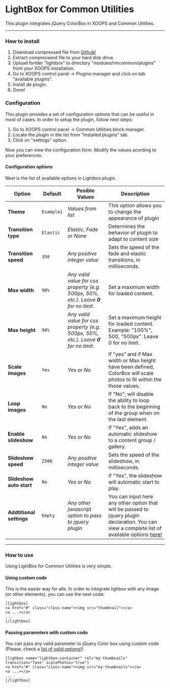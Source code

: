 LightBox for Common Utilities
========

This plugin integrates jQuery ColorBox in XOOPS and Common Utilities.

---

### How to install

1. Download compressed file from [Github!](https://github.com/bitcero/lightbox/)
2. Extract compressend file to your hard disk drive.
3. Upload forlder "lightbox" to directory "modules/rmcommon/plugins" from your XOOPS installation.
4. Go to XOOPS control panel -> Plugins manager and click on tab "available plugins".
5. Install de plugin.
6. Done!

### Configuration
This plugin provides a set of configuration options that can be useful in most of cases. In order to setup the plugin, follow next steps:

1. Go to XOOPS control panel -> Common Utilities block manager.
2. Locate the plugin in the list from "Installed plugins" tab.
3. Click on "settings" option.

Now you can view the configuration form. Modify the values acording to your preferences.

#### Configuration options
Next is the list of available options in Lightbox plugin.

| Option | Default | Posible Values | Description |
|--------|---------|----------------|-------------|
|**Theme**| `Example1` | *Values from list* | This option allows you to change the appearance of plugin |
|**Transition type** | `Elastic` | *Elastic, Fade or None* | Determines the behavior of plugin to adapt to content size |
| **Transition speed** | `350` | *Any positive integer value* | Sets the speed of the fade and elastic transitions, in milliseconds. |
| **Max width** | `90%` | *Any valid value for css property (e.g. 500px, 50%, etc.). Leave **0** for no limit.* | Set a maximum width for loaded content. |
| **Max height** | `90%` | *Any valid value for css property (e.g. 500px, 50%, etc.). Leave **0** for no limit.* | Set a maximum height for loaded content. Example: "100%", 500, "500px". Leave 0 for no limit. |
| **Scale images** | `Yes` | *Yes or No* | If "yes" and if Max width or Max height have been defined, ColorBox will scale photos to fit within the those values. |
| **Loop images** | `No` | *Yes or No* | If "No", will disable the ability to loop back to the beginning of the group when on the last element. |
| **Enable slideshow** | `No` | *Yes or No* | If "Yes", adds an automatic slideshow to a content group / gallery. |
| **Slideshow speed** | `2500` | *Any positive integer value* | Sets the speed of the slideshow, in milliseconds. |
| **Slideshow auto start** | `No` | *Yes or No* | If "Yes", the slideshow will automatic start to play. |
| **Addtitional settings** | `Empty` | *Any other javascript option to pass to jquery plugin* | You can input here any other option that will be passed to jquery plugin declaration. You can view a complete list of available options [here!](http://www.jacklmoore.com/colorbox/) |
---

### How to use
Using LightBox for Common Utilities is very simple.

#### Using custom code
This is the easier way for alls. In order to integrate lighbox with any image (or other elements), you can use the next code:

```
[lightbox]
<a href="#" class="class-name"><img src="thumbnail"></a>
<a ...></a>
...
[/lightbox]
```
#### Passing parameters with custom code
You can pass any valid parameter to jQuery Color box using custom code (Please, check a [list of valid options!](http://www.jacklmoore.com/colorbox/)).

```
[lighbox name="lightbox-container" rel="my-thumbnails" transition="fase" scalePhotos="true"]
<a href="#" class="class-name"><img src="my-thumbnails"></a>
<a ...></a>
...
[/lightbox]
```
